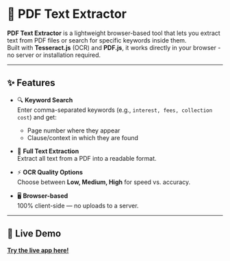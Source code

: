 # 📄 PDF Text Extractor

**PDF Text Extractor** is a lightweight browser-based tool that lets you extract text from PDF files or search for specific keywords inside them.  
Built with **Tesseract.js** (OCR) and **PDF.js**, it works directly in your browser - no server or installation required.  

---

## ✨ Features

- 🔍 **Keyword Search**  
  Enter comma-separated keywords (e.g., `interest, fees, collection cost`) and get:
  - Page number where they appear  
  - Clause/context in which they are found  

- 📑 **Full Text Extraction**  
  Extract all text from a PDF into a readable format.  

- ⚡ **OCR Quality Options**  
  Choose between **Low, Medium, High** for speed vs. accuracy.  

- 🖥️ **Browser-based**  
  100% client-side — no uploads to a server.  

---

## 🎯 Live Demo

**[Try the live app here!](https://sameeerraza.github.io/pdf-text-extractor/)**

